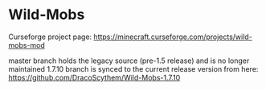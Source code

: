 # Wild-Mobs
Curseforge project page: https://minecraft.curseforge.com/projects/wild-mobs-mod

master branch holds the legacy source (pre-1.5 release) and is no longer maintained
1.7.10 branch is synced to the current release version from here: https://github.com/DracoScythem/Wild-Mobs-1.7.10
